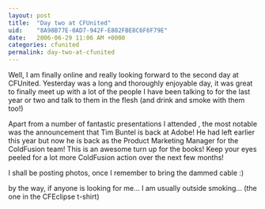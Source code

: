 ```yaml
---
layout: post
title:  "Day two at CFUnited"
uid:	"8A98B77E-0AD7-942F-E802FBE8C6F6F79E"
date:   2006-06-29 11:06 AM +0000
categories: cfunited
permalink: day-two-at-cfunited
---
```

Well, I am finally online and really looking forward to the second day at CFUnited. Yesterday was a long and thoroughly enjoyable day, it was great to finally meet up with a lot of the people I have been talking to for the last year or two and talk to them in the flesh (and drink and smoke with them too!)

Apart from a number of fantastic presentations I attended , the most notable was the announcement that Tim Buntel is back at Adobe! He had left earlier this year but now he is back as the Product Marketing Manager for the ColdFusion team! This is an awesome turn up for the books! Keep your eyes peeled for a lot more ColdFusion action over the next few months!

I shall be posting photos, once I remember to bring the dammed cable :)

by the way, if anyone is looking for me... I am usually outside smoking... (the one in the CFEclipse t-shirt)